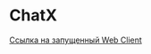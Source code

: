 # ChatX

<a href="https://m9studio.github.io/ChatX/Web-Client/">Ссылка на запущенный Web Client</a>
